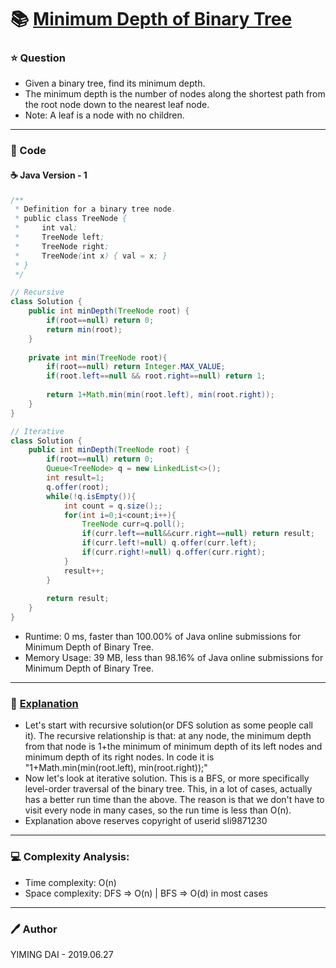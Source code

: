 # :books: [Minimum Depth of Binary Tree](https://leetcode.com/problems/minimum-depth-of-binary-tree/)

### :star: Question

- Given a binary tree, find its minimum depth.
- The minimum depth is the number of nodes along the shortest path from the root node down to the nearest leaf node.
- Note: A leaf is a node with no children.

---

### :hammer: Code

#### :coffee: Java Version - 1

```java
/**
 * Definition for a binary tree node.
 * public class TreeNode {
 *     int val;
 *     TreeNode left;
 *     TreeNode right;
 *     TreeNode(int x) { val = x; }
 * }
 */

// Recursive
class Solution {
    public int minDepth(TreeNode root) {
        if(root==null) return 0;
        return min(root);
    }
    
    private int min(TreeNode root){
        if(root==null) return Integer.MAX_VALUE;
        if(root.left==null && root.right==null) return 1;
        
        return 1+Math.min(min(root.left), min(root.right));
    }
}

// Iterative
class Solution {
    public int minDepth(TreeNode root) {
        if(root==null) return 0;
        Queue<TreeNode> q = new LinkedList<>();
        int result=1;
        q.offer(root);
        while(!q.isEmpty()){
            int count = q.size();;
            for(int i=0;i<count;i++){
                TreeNode curr=q.poll();
                if(curr.left==null&&curr.right==null) return result;
                if(curr.left!=null) q.offer(curr.left);
                if(curr.right!=null) q.offer(curr.right);
            }
            result++;
        }
        
        return result;
    }
}
```

- Runtime: 0 ms, faster than 100.00% of Java online submissions for Minimum Depth of Binary Tree.
- Memory Usage: 39 MB, less than 98.16% of Java online submissions for Minimum Depth of Binary Tree.

---

### :pencil: [Explanation](https://leetcode.com/problems/minimum-depth-of-binary-tree/discuss/318252/Java-0ms-Recursive-AND-Iterative-Solutions-Explained)

- Let's start with recursive solution(or DFS solution as some people call it). The recursive relationship is that: at any node, the minimum depth from that node is 1+the minimum of minimum depth of its left nodes and minimum depth of its right nodes. In code it is "1+Math.min(min(root.left), min(root.right));"
- Now let's look at iterative solution. This is a BFS, or more specifically level-order traversal of the binary tree. This, in a lot of cases, actually has a better run time than the above. The reason is that we don't have to visit every node in many cases, so the run time is less than O(n).
- Explanation above reserves copyright of userid sli9871230

---

### :computer: Complexity Analysis:

- Time complexity: O(n)
- Space complexity: DFS => O(n) | BFS => O(d) in most cases

---

### :pen: Author

YIMING DAI - 2019.06.27
